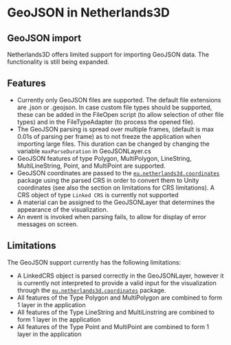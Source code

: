 GeoJSON in Netherlands3D
=======================================

## GeoJSON import

Netherlands3D offers limited support for importing GeoJSON data. The functionality is still being expanded.

## Features
- Currently only GeoJSON files are supported. The default file extensions are .json or .geojson. In case custom file types should be supported, these can be added in the FileOpen script (to allow selection of other file types) and in the FileTypeAdapter (to process the opened file).
- The GeoJSON parsing is spread over multiple frames, (default is max 0.01s of parsing per frame) as to not freeze the application when importing large files. This duration can be changed by changing the variable `maxParseDuration` in GeoJSONLayer.cs
- GeoJSON features of type Polygon, MultiPolygon, LineString, MultiLineString, Point, and MultiPoint are supported.
- GeoJSON coordinates are passed to the [`eu.netherlands3d.coordinates`](https://openupm.com/packages/eu.netherlands3d.coordinates/) package using the parsed CRS in order to convert them to Unity coordinates (see also the section on limitations for CRS limitations). A CRS object of type `Linked CRS` is currently not supported
- A material can be assigned to the GeoJSONLayer that determines the appearance of the visualization.
- An event is invoked when parsing fails, to allow for display of error messages on screen.

## Limitations

The GeoJSON support currently has the following limitations:

- A LinkedCRS object is parsed correctly in the GeoJSONLayer, however it is currently not interpreted to provide a valid input for the visualization through the [`eu.netherlands3d.coordinates`](https://openupm.com/packages/eu.netherlands3d.coordinates/) package.
- All features of the Type Polygon and MultiPolygon are combined to form 1 layer in the application
- All features of the Type LineString and MultiLinstring are combined to form 1 layer in the application
- All features of the Type Point and MultiPoint are combined to form 1 layer in the application
